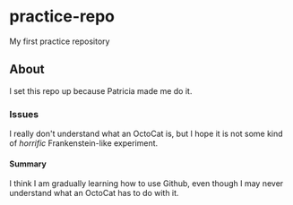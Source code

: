 # practice-repo
My first practice repository

## About
I set this repo up because Patricia made me do it.

### Issues
I really don't understand what an OctoCat is, but I hope it is not some kind of *horrific* Frankenstein-like experiment.

#### Summary
I think I am gradually learning how to use Github, even though I may never understand what an OctoCat has to do with it.

